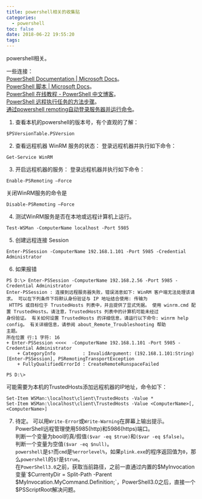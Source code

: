 ```yaml
---
title: powershell相关的收集贴
categories:
  - powershell
toc: false
date: 2018-06-22 19:55:20
tags:
---
```

powershell相关。
<!-- more -->

一些连接：  
[PowerShell Documentation | Microsoft Docs](https://docs.microsoft.com/zh-cn/powershell/)。  
[PowerShell 脚本 | Microsoft Docs](https://docs.microsoft.com/zh-cn/powershell/scripting/powershell-scripting?view=powershell-6)。  
[PowerShell 在线教程 - PowerShell 中文博客](https://www.pstips.net/powershell-online-tutorials)。  
[PowerShell 远程执行任务的方法步骤](https://www.jb51.net/article/131532.htm)。  
[通过powershell remoting自动登录服务器并运行命令](http://www.pstips.net/auto-login-and-invoke-remoting-command.html)。  

1. 查看本机的powershell的版本号，有个直观的了解：
```
$PSVersionTable.PSVersion
```

2. 查看远程机器 WinRM 服务的状态：
登录远程机器并执行如下命令：
```
Get-Service WinRM
```

3. 开启远程机器的服务：
登录远程机器并执行如下命令：
```
Enable-PSRemoting –Force
```
关闭WinRM服务的命令是
```
Disable-PSRemoting –Force
```

4. 测试WinRM服务是否在本地或远程计算机上运行。
```
Test-WSMan -ComputerName localhost -Port 5985
```

5. 创建远程连接 Session
```
Enter-PSSession -ComputerName 192.168.1.101 -Port 5985 -Credential Administrator
```

6. 如果报错
```
PS D:\> Enter-PSSession -ComputerName 192.168.2.56 -Port 5985 -Credential Administrator
Enter-PSSession : 连接到远程服务器失败，错误消息如下: WinRM 客户端无法处理该请求。 可以在下列条件下将默认身份验证与 IP 地址结合使用: 传输为
 HTTPS 或目标位于 TrustedHosts 列表中，并且提供了显式凭据。 使用 winrm.cmd 配置 TrustedHosts。请注意，TrustedHosts 列表中的计算机可能未经过
身份验证。 有关如何设置 TrustedHosts 的详细信息，请运行以下命令: winrm help config。 有关详细信息，请参阅 about_Remote_Troubleshooting 帮助
主题。
所在位置 行:1 字符: 16
+ Enter-PSSession <<<<  -ComputerName 192.168.1.101 -Port 5985 -Credential Administrator
    + CategoryInfo          : InvalidArgument: (192.168.1.101:String) [Enter-PSSession], PSRemotingTransportException
    + FullyQualifiedErrorId : CreateRemoteRunspaceFailed

PS D:\>
```
可能需要为本机的TrustedHosts添加远程机器的IP地址，命令如下：
```
Set-Item WSMan:\localhost\client\TrustedHosts -Value *
Set-Item WSMan:\localhost\client\TrustedHosts -Value <ComputerName>[,<ComputerName>]
```

7. 待定。
可以用`Write-Error`或`Write-Warning`在屏幕上输出提示。  
PowerShell远程管理使用5985(http)和5986(https)端口。  
判断一个变量为bool的真/假值`($var -eq $true)`和`($var -eq $false)`。  
判断一个变量为空值`($var -eq $null)`。  
`powershell`是`$?`而`cmd`是`%errorlevel%`，如果`plink.exe`的程序返回值为`0`，那么`powershell`的`$?`是`$true`。  
在`PowerShell3.0`之前，获取当前路径，之前一直通过内置的$MyInvocation变量`$CurrentyDir = Split-Path -Parent $MyInvocation.MyCommand.Definition;`，PowerShell3.0之后，直接一个$PSScriptRoot解决问题。  
